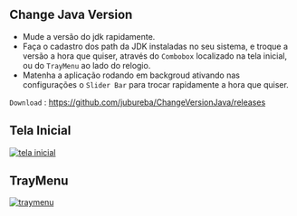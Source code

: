 Change Java Version
------------- 

- Mude a versão do jdk rapidamente.
- Faça o cadastro dos path da JDK instaladas no seu sistema, e troque a versão a hora que quiser, através do `Combobox`  localizado na tela inicial, ou do `TrayMenu` ao lado do relogio. 
- Matenha a aplicação rodando em backgroud ativando nas configurações o `Slider Bar` para trocar rapidamente a hora que quiser. 

`Download` : <https://github.com/jubureba/ChangeVersionJava/releases>
                    
Tela Inicial 
------------- 
[![tela inicial](https://user-images.githubusercontent.com/17513057/157051904-b9ec50fc-e7a7-4c44-8fe9-ffae36c7e3c5.png "tela inicial")](https://user-images.githubusercontent.com/17513057/157051904-b9ec50fc-e7a7-4c44-8fe9-ffae36c7e3c5.png "tela inicial")  

TrayMenu
------------- 
[![traymenu](https://user-images.githubusercontent.com/17513057/157052095-85fa533d-d294-4757-ab8a-ba8a83ae15df.png "traymenu")](https://user-images.githubusercontent.com/17513057/157052095-85fa533d-d294-4757-ab8a-ba8a83ae15df.png "traymenu")  

